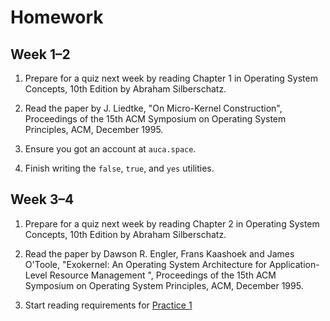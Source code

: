 Homework
========

## Week 1–2

1. Prepare for a quiz next week by reading Chapter 1 in Operating System Concepts, 10th
   Edition by Abraham Silberschatz.

2. Read the paper by J. Liedtke, "On Micro-Kernel Construction", Proceedings of
   the 15th ACM Symposium on Operating System Principles, ACM, December 1995.

3. Ensure you got an account at `auca.space`.

4. Finish writing the `false`, `true`, and `yes` utilities.

## Week 3–4

1. Prepare for a quiz next week by reading Chapter 2 in Operating System Concepts, 10th
   Edition by Abraham Silberschatz.

2. Read the paper by Dawson R. Engler, Frans Kaashoek and James O'Toole, "Exokernel: An Operating System Architecture for Application-Level Resource Management ", Proceedings of the 15th ACM Symposium on Operating System Principles, ACM, December 1995.

3. Start reading requirements for [Practice 1](https://github.com/auca/com.341/tree/master/Practice%201)
